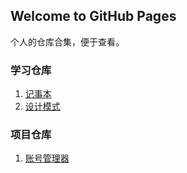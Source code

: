 ## Welcome to GitHub Pages
个人的仓库合集，便于查看。

### 学习仓库
1. [记事本](https://mjhct.github.io/NoteBook/)
2. [设计模式](https://github.com/mjhct/DesignPattern)

### 项目仓库
1. [账号管理器](https://github.com/mjhct/AccountManager)
